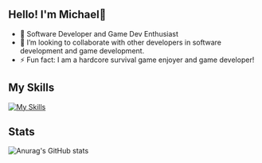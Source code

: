 ## Hello! I'm Michael👋 

- 🌱 Software Developer and Game Dev Enthusiast
- 👯 I’m looking to collaborate with other developers in software development and game development.
- ⚡ Fun fact: I am a hardcore survival game enjoyer and game developer!
## My Skills
[![My Skills](https://skillicons.dev/icons?i=aws,cs,cpp,py,ts,js,java,unreal,discord,bots,django,dotnet,git,html,linkedin,linux,mongodb,nextjs,react,nodejs,postgres,postman,prisma,tailwind,&perline=12)]()
## Stats
![Anurag's GitHub stats](https://github-readme-stats.vercel.app/api?username=Fulosophy&show_icons=true&theme=dark&count_private=true)



